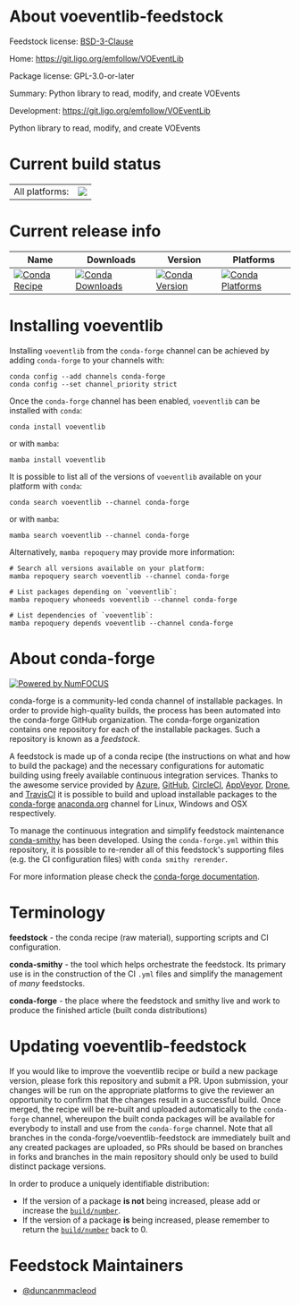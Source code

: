 About voeventlib-feedstock
==========================

Feedstock license: [BSD-3-Clause](https://github.com/conda-forge/voeventlib-feedstock/blob/main/LICENSE.txt)

Home: https://git.ligo.org/emfollow/VOEventLib

Package license: GPL-3.0-or-later

Summary: Python library to read, modify, and create VOEvents

Development: https://git.ligo.org/emfollow/VOEventLib

Python library to read, modify, and create VOEvents

Current build status
====================


<table><tr><td>All platforms:</td>
    <td>
      <a href="https://dev.azure.com/conda-forge/feedstock-builds/_build/latest?definitionId=2629&branchName=main">
        <img src="https://dev.azure.com/conda-forge/feedstock-builds/_apis/build/status/voeventlib-feedstock?branchName=main">
      </a>
    </td>
  </tr>
</table>

Current release info
====================

| Name | Downloads | Version | Platforms |
| --- | --- | --- | --- |
| [![Conda Recipe](https://img.shields.io/badge/recipe-voeventlib-green.svg)](https://anaconda.org/conda-forge/voeventlib) | [![Conda Downloads](https://img.shields.io/conda/dn/conda-forge/voeventlib.svg)](https://anaconda.org/conda-forge/voeventlib) | [![Conda Version](https://img.shields.io/conda/vn/conda-forge/voeventlib.svg)](https://anaconda.org/conda-forge/voeventlib) | [![Conda Platforms](https://img.shields.io/conda/pn/conda-forge/voeventlib.svg)](https://anaconda.org/conda-forge/voeventlib) |

Installing voeventlib
=====================

Installing `voeventlib` from the `conda-forge` channel can be achieved by adding `conda-forge` to your channels with:

```
conda config --add channels conda-forge
conda config --set channel_priority strict
```

Once the `conda-forge` channel has been enabled, `voeventlib` can be installed with `conda`:

```
conda install voeventlib
```

or with `mamba`:

```
mamba install voeventlib
```

It is possible to list all of the versions of `voeventlib` available on your platform with `conda`:

```
conda search voeventlib --channel conda-forge
```

or with `mamba`:

```
mamba search voeventlib --channel conda-forge
```

Alternatively, `mamba repoquery` may provide more information:

```
# Search all versions available on your platform:
mamba repoquery search voeventlib --channel conda-forge

# List packages depending on `voeventlib`:
mamba repoquery whoneeds voeventlib --channel conda-forge

# List dependencies of `voeventlib`:
mamba repoquery depends voeventlib --channel conda-forge
```


About conda-forge
=================

[![Powered by
NumFOCUS](https://img.shields.io/badge/powered%20by-NumFOCUS-orange.svg?style=flat&colorA=E1523D&colorB=007D8A)](https://numfocus.org)

conda-forge is a community-led conda channel of installable packages.
In order to provide high-quality builds, the process has been automated into the
conda-forge GitHub organization. The conda-forge organization contains one repository
for each of the installable packages. Such a repository is known as a *feedstock*.

A feedstock is made up of a conda recipe (the instructions on what and how to build
the package) and the necessary configurations for automatic building using freely
available continuous integration services. Thanks to the awesome service provided by
[Azure](https://azure.microsoft.com/en-us/services/devops/), [GitHub](https://github.com/),
[CircleCI](https://circleci.com/), [AppVeyor](https://www.appveyor.com/),
[Drone](https://cloud.drone.io/welcome), and [TravisCI](https://travis-ci.com/)
it is possible to build and upload installable packages to the
[conda-forge](https://anaconda.org/conda-forge) [anaconda.org](https://anaconda.org/)
channel for Linux, Windows and OSX respectively.

To manage the continuous integration and simplify feedstock maintenance
[conda-smithy](https://github.com/conda-forge/conda-smithy) has been developed.
Using the ``conda-forge.yml`` within this repository, it is possible to re-render all of
this feedstock's supporting files (e.g. the CI configuration files) with ``conda smithy rerender``.

For more information please check the [conda-forge documentation](https://conda-forge.org/docs/).

Terminology
===========

**feedstock** - the conda recipe (raw material), supporting scripts and CI configuration.

**conda-smithy** - the tool which helps orchestrate the feedstock.
                   Its primary use is in the construction of the CI ``.yml`` files
                   and simplify the management of *many* feedstocks.

**conda-forge** - the place where the feedstock and smithy live and work to
                  produce the finished article (built conda distributions)


Updating voeventlib-feedstock
=============================

If you would like to improve the voeventlib recipe or build a new
package version, please fork this repository and submit a PR. Upon submission,
your changes will be run on the appropriate platforms to give the reviewer an
opportunity to confirm that the changes result in a successful build. Once
merged, the recipe will be re-built and uploaded automatically to the
`conda-forge` channel, whereupon the built conda packages will be available for
everybody to install and use from the `conda-forge` channel.
Note that all branches in the conda-forge/voeventlib-feedstock are
immediately built and any created packages are uploaded, so PRs should be based
on branches in forks and branches in the main repository should only be used to
build distinct package versions.

In order to produce a uniquely identifiable distribution:
 * If the version of a package **is not** being increased, please add or increase
   the [``build/number``](https://docs.conda.io/projects/conda-build/en/latest/resources/define-metadata.html#build-number-and-string).
 * If the version of a package **is** being increased, please remember to return
   the [``build/number``](https://docs.conda.io/projects/conda-build/en/latest/resources/define-metadata.html#build-number-and-string)
   back to 0.

Feedstock Maintainers
=====================

* [@duncanmmacleod](https://github.com/duncanmmacleod/)

